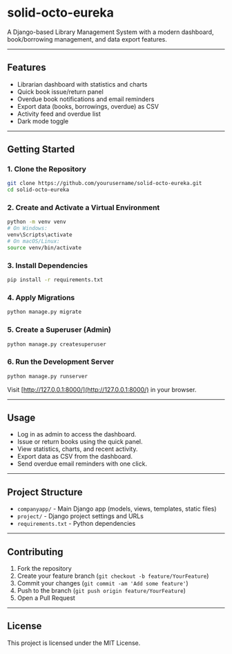 # solid-octo-eureka

A Django-based Library Management System with a modern dashboard, book/borrowing management, and data export features.

---

## Features

- Librarian dashboard with statistics and charts
- Quick book issue/return panel
- Overdue book notifications and email reminders
- Export data (books, borrowings, overdue) as CSV
- Activity feed and overdue list
- Dark mode toggle

---

## Getting Started

### 1. Clone the Repository

```sh
git clone https://github.com/yourusername/solid-octo-eureka.git
cd solid-octo-eureka
```

### 2. Create and Activate a Virtual Environment

```sh
python -m venv venv
# On Windows:
venv\Scripts\activate
# On macOS/Linux:
source venv/bin/activate
```

### 3. Install Dependencies

```sh
pip install -r requirements.txt
```

### 4. Apply Migrations

```sh
python manage.py migrate
```

### 5. Create a Superuser (Admin)

```sh
python manage.py createsuperuser
```

### 6. Run the Development Server

```sh
python manage.py runserver
```

Visit [http://127.0.0.1:8000/](http://127.0.0.1:8000/) in your browser.

---

## Usage

- Log in as admin to access the dashboard.
- Issue or return books using the quick panel.
- View statistics, charts, and recent activity.
- Export data as CSV from the dashboard.
- Send overdue email reminders with one click.

---

## Project Structure

- `companyapp/` - Main Django app (models, views, templates, static files)
- `project/` - Django project settings and URLs
- `requirements.txt` - Python dependencies

---

## Contributing

1. Fork the repository
2. Create your feature branch (`git checkout -b feature/YourFeature`)
3. Commit your changes (`git commit -am 'Add some feature'`)
4. Push to the branch (`git push origin feature/YourFeature`)
5. Open a Pull Request

---

## License

This project is licensed under the MIT License.
